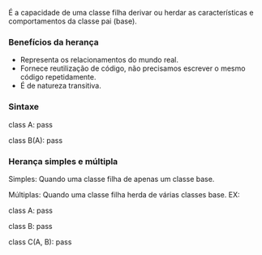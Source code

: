 É a capacidade de uma classe filha derivar ou herdar as características e comportamentos da classe pai (base).

### Benefícios da herança

- Representa os relacionamentos do mundo real.
- Fornece reutilização de código, não precisamos escrever o mesmo código repetidamente.
- É de natureza transitiva.

### Sintaxe

class A:
    pass

class B(A):
    pass


### Herança simples e múltipla

Simples: Quando uma classe filha de apenas um classe base.

Múltiplas: Quando uma classe filha herda de várias classes base.
EX:

class A:
    pass

class B:
    pass

class C(A, B):
    pass
